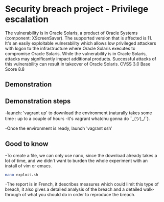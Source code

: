 # Security breach project - Privilege escalation

The vulnerability is in Oracle Solaris, a product of Oracle Systems (component: XScreenSaver). The supported version that is affected is 11. It's an easily exploitable vulnerability which allows low privileged attackers with logon to the infrastructure where Oracle Solaris executes to compromise Oracle Solaris. While the vulnerability is in Oracle Solaris, attacks may significantly impact additional products.
Successful attacks of this vulnerability can result in takeover of Oracle Solaris. CVSS 3.0 Base Score 8.8

## Demonstration

## Demonstration steps

-launch: 'vagrant up' to download the environment (naturally takes some time : up to a couple of hours -it's vagrant whatchu gonna do  ¯\_(ツ)_/¯).

-Once the environment is ready, launch 'vagrant ssh'

## Good to know

-To create a file, we can only use nano, since the download already takes a lot of time, and we didn't want to burden the whole experiment with an install of vim or emacs.

```bash
nano exploit.sh
```

-The report is in French, it describes measures which could limit this type of breach, it also gives a detailed analysis of the breach and a detailed walk-through of what you should do in order to reproduce the breach. 
